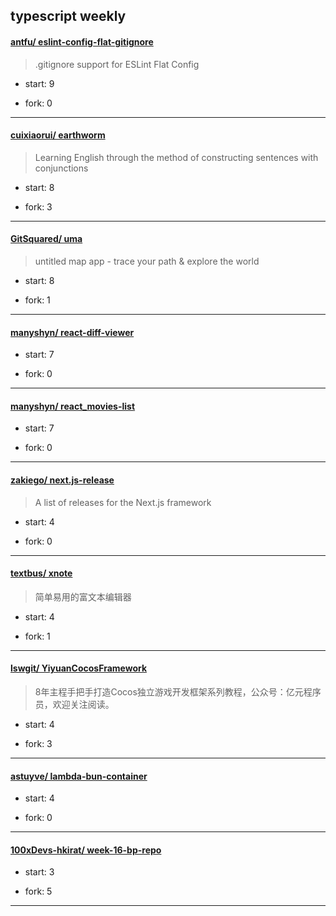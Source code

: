 ## typescript weekly

#### [antfu/ eslint-config-flat-gitignore](https://github.com/antfu/eslint-config-flat-gitignore)
>  .gitignore support for ESLint Flat Config
+ start: 9
+ fork: 0
---
#### [cuixiaorui/ earthworm](https://github.com/cuixiaorui/earthworm)
>  Learning English through the method of constructing sentences with conjunctions
+ start: 8
+ fork: 3
---
#### [GitSquared/ uma](https://github.com/GitSquared/uma)
>  untitled map app - trace your path & explore the world
+ start: 8
+ fork: 1
---
#### [manyshyn/ react-diff-viewer](https://github.com/manyshyn/react-diff-viewer)
>  
+ start: 7
+ fork: 0
---
#### [manyshyn/ react_movies-list](https://github.com/manyshyn/react_movies-list)
>  
+ start: 7
+ fork: 0
---
#### [zakiego/ next.js-release](https://github.com/zakiego/next.js-release)
>  A list of releases for the Next.js framework
+ start: 4
+ fork: 0
---
#### [textbus/ xnote](https://github.com/textbus/xnote)
>  简单易用的富文本编辑器
+ start: 4
+ fork: 1
---
#### [lswgit/ YiyuanCocosFramework](https://github.com/lswgit/YiyuanCocosFramework)
>  8年主程手把手打造Cocos独立游戏开发框架系列教程，公众号：亿元程序员，欢迎关注阅读。
+ start: 4
+ fork: 3
---
#### [astuyve/ lambda-bun-container](https://github.com/astuyve/lambda-bun-container)
>  
+ start: 4
+ fork: 0
---
#### [100xDevs-hkirat/ week-16-bp-repo](https://github.com/100xDevs-hkirat/week-16-bp-repo)
>  
+ start: 3
+ fork: 5
---